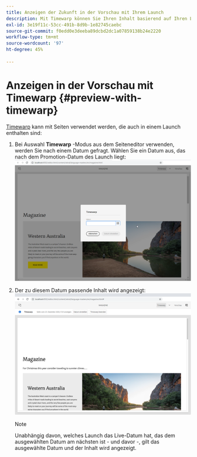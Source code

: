 ```yaml
---
title: Anzeigen der Zukunft in der Vorschau mit Ihrem Launch
description: Mit Timewarp können Sie Ihren Inhalt basierend auf Ihren Launches anzeigen.
exl-id: 3e19f11c-53cc-491b-8d9b-1e82745caebc
source-git-commit: f0edd0e3deeba89dcbd2dc1a07859138b24e2220
workflow-type: tm+mt
source-wordcount: '97'
ht-degree: 45%

---
```


# Anzeigen in der Vorschau mit Timewarp {#preview-with-timewarp}

[Timewarp](/help/sites-cloud/authoring/features/page-versions.md#timewarp) kann mit Seiten verwendet werden, die auch in einem Launch enthalten sind:

1. Bei Auswahl **Timewarp** -Modus aus dem Seiteneditor verwenden, werden Sie nach einem Datum gefragt. Wählen Sie ein Datum aus, das nach dem Promotion-Datum des Launch liegt:
   ![Navigieren zum Launch über den Seiten-Editor](/help/sites-cloud/authoring/assets/launches-timewarp-01.png)

1. Der zu diesem Datum passende Inhalt wird angezeigt:
   ![Navigieren zum Launch über den Seiten-Editor](/help/sites-cloud/authoring/assets/launches-timewarp-02.png)

   >[!NOTE]
   >
   >Unabhängig davon, welches Launch das Live-Datum hat, das dem ausgewählten Datum am nächsten ist - und davor -, gilt das ausgewählte Datum und der Inhalt wird angezeigt.
